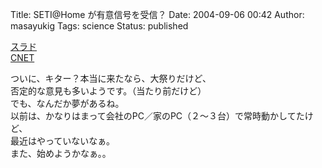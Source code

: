 Title: SETI@Home が有意信号を受信？
Date: 2004-09-06 00:42
Author: masayukig
Tags: science
Status: published

[スラド](http://slashdot.jp/articles/04/09/04/1446225.shtml?topic=65)  
[CNET](http://japan.cnet.com/news/media/story/0,2000047715,20071804,00.htm)

ついに、キター？本当に来たなら、大祭りだけど、  
否定的な意見も多いようです。（当たり前だけど）  
でも、なんだか夢があるね。  
以前は、かなりはまって会社のPC／家のPC（２〜３台）で常時動かしてたけど、  
最近はやっていないなぁ。  
また、始めようかなぁ。。

